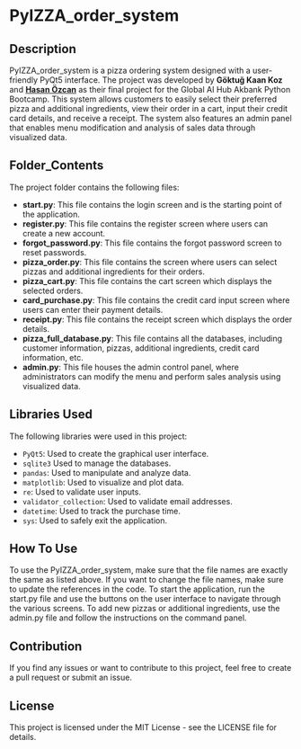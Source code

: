 # PyIZZA_order_system

## Description
PyIZZA_order_system is a pizza ordering system designed with a user-friendly PyQt5 interface. The project was developed by **Göktuğ Kaan Koz** and **[Hasan Özcan](https://github.com/Hasan26ozcan)** as their final project for the Global AI Hub Akbank Python Bootcamp. This system allows customers to easily select their preferred pizza and additional ingredients, view their order in a cart, input their credit card details, and receive a receipt. The system also features an admin panel that enables menu modification and analysis of sales data through visualized data.

## Folder_Contents
The project folder contains the following files:

- **start.py**: This file contains the login screen and is the starting point of the application.
- **register.py**: This file contains the register screen where users can create a new account.
- **forgot_password.py**: This file contains the forgot password screen to reset passwords.
- **pizza_order.py**: This file contains the screen where users can select pizzas and additional ingredients for their orders.
- **pizza_cart.py**: This file contains the cart screen which displays the selected orders.
- **card_purchase.py**: This file contains the credit card input screen where users can enter their payment details.
- **receipt.py**: This file contains the receipt screen which displays the order details.
- **pizza_full_database.py**: This file contains all the databases, including customer information, pizzas, additional ingredients, credit card information, etc.
- **admin.py**: This file houses the admin control panel, where administrators can modify the menu and perform sales analysis using visualized data.

## Libraries Used
The following libraries were used in this project:

- ```PyQt5```: Used to create the graphical user interface.
- ```sqlite3```  Used to manage the databases.
- ```pandas```: Used to manipulate and analyze data.
- ```matplotlib```: Used to visualize and plot data.
- ```re```:  Used to validate user inputs.
- ```validator_collection```: Used to validate email addresses.
- ```datetime```: Used to track the purchase time.
- ```sys```: Used to safely exit the application.

## How To Use
To use the PyIZZA_order_system, make sure that the file names are exactly the same as listed above. If you want to change the file names, make sure to update the references in the code. To start the application, run the start.py file and use the buttons on the user interface to navigate through the various screens. To add new pizzas or additional ingredients, use the admin.py file and follow the instructions on the command panel.

## Contribution
If you find any issues or want to contribute to this project, feel free to create a pull request or submit an issue.

## License
This project is licensed under the MIT License - see the LICENSE file for details.
